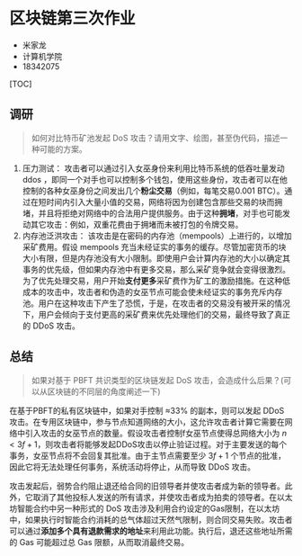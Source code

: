 # 区块链第三次作业

- 米家龙
- 计算机学院
- 18342075

[TOC]

## 调研

> 如何对比特币矿池发起 DoS 攻击？请用文字、绘图，甚至伪代码，描述一种可能的方案。

1. 压力测试：
攻击者可以通过引入女巫身份来利用比特币系统的低吞吐量发动 ddos ，即同一个对手也可以控制多个钱包，使用这些身份，攻击者可以在他控制的各种女巫身份之间发出几个**粉尘交易**（例如，每笔交易0.001 BTC）。通过在短时间内引入大量小值的交易，网络将因为创建包含那些交易的块而拥堵，并且将拒绝对网络中的合法用户提供服务。由于这种**拥堵**，对手也可能发动其它攻击：例如，双重花费由于拥堵而未被打包的令牌交易。
2. 内存池泛洪攻击：
该攻击是在密码的内存池（mempools）上进行的，以增加采矿费用。假设 mempools 充当未经证实的事务的缓存。尽管加密货币的块大小有限，但是内存池没有大小限制。即使用户会计算内存池的大小以确定其事务的优先级，但如果内存池中有更多交易，那么采矿竞争就会变得很激烈。为了优先处理交易，用户开始**支付更多**采矿费作为矿工的激励措施。在这种低成本的攻击中，攻击者和伪造的女巫节点可能会使未经证实的事务充斥内存池。用户在这种攻击下产生了恐慌，于是，在攻击者的交易没有被开采的情况下，用户会倾向于支付更高的采矿费来优先处理他们的交易，最终导致了真正的 DDoS 攻击。

## 总结

> 如果对基于 PBFT 共识类型的区块链发起 DoS 攻击，会造成什么后果？(可以从区块链的不同层的角度阐述一下)

在基于PBFT的私有区块链中，如果对手控制 ≈33% 的副本，则可以发起 DDoS 攻击。在专用区块链中，参与节点知道网络的大小，这允许攻击者计算它需要在网络中引入攻击的女巫节点的数量。假设攻击者控制f女巫节点使得总网络大小为 $n < 3f + 1$，则攻击者将能够发起DDoS攻击以停止验证过程。对于主要发送的每个事务，女巫节点将不会回复其批准。由于主节点需要至少 $3f + 1$ 个节点的批准，因此它将无法处理任何事务，系统活动将停止，从而导致 DDoS 攻击。

攻击发起后，弱势合约阻止退还给合同的旧领导者并使攻击者成为新的领导者。此外，它取消了其他投标人发送的所有请求，并使攻击者成为拍卖的领导者。在以太坊智能合约中另一种形式的 DoS 攻击涉及利用合约设定的Gas限制，在以太坊中，如果执行时智能合约消耗的总气体超过天然气限制，则合同交易失败。攻击者可以通过**添加多个具有退款需求的地址**来利用此功能。执行后，退还这些地址所需的 Gas 可能超过总 Gas 限额，从而取消最终交易。